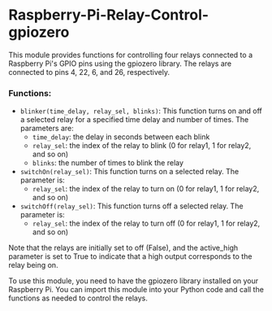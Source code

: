 # Raspberry-Pi-Relay-Control-gpiozero
<p>This module provides functions for controlling four relays connected to a Raspberry Pi's GPIO pins using the gpiozero library. The relays are connected to pins 4, 22, 6, and 26, respectively.</p>
<h3>Functions:</h3>
<ul>
  <li><code>blinker(time_delay, relay_sel, blinks)</code>: This function turns on and off a selected relay for a specified time delay and number of times. The parameters are:
    <ul>
      <li><code>time_delay</code>: the delay in seconds between each blink</li>
      <li><code>relay_sel</code>: the index of the relay to blink (0 for relay1, 1 for relay2, and so on)</li>
      <li><code>blinks</code>: the number of times to blink the relay</li>
    </ul>
  </li>
  <li><code>switchOn(relay_sel)</code>: This function turns on a selected relay. The parameter is:
    <ul>
      <li><code>relay_sel</code>: the index of the relay to turn on (0 for relay1, 1 for relay2, and so on)</li>
    </ul>
  </li>
  <li><code>switchOff(relay_sel)</code>: This function turns off a selected relay. The parameter is:
    <ul>
      <li><code>relay_sel</code>: the index of the relay to turn off (0 for relay1, 1 for relay2, and so on)</li>
    </ul>
  </li>
</ul>
<p>Note that the relays are initially set to off (False), and the active_high parameter is set to True to indicate that a high output corresponds to the relay being on.</p>
<p>To use this module, you need to have the gpiozero library installed on your Raspberry Pi. You can import this module into your Python code and call the functions as needed to control the relays.</p>
